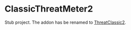 # ClassicThreatMeter2

Stub project. The addon has be renamed to [ThreatClassic2](https://github.com/dfherr/ThreatClassic2).
